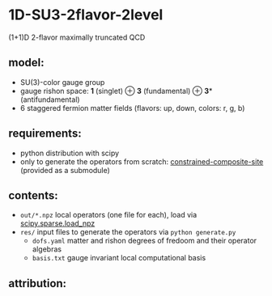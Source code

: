 # 1D-SU3-2flavor-2level

(1+1)D 2-flavor maximally truncated QCD

## model:
- SU(3)-color gauge group
- gauge rishon space: **1** (singlet) ⊕ **3** (fundamental) ⊕ **3*** (antifundamental)
- 6 staggered fermion matter fields (flavors: up, down, colors: r, g, b)

## requirements:
- python distribution with scipy
- only to generate the operators from scratch: [constrained-composite-site](../constrained-composite-site/) (provided as a submodule)

## contents:
- `out/*.npz` local operators (one file for each), load via [scipy.sparse.load_npz](https://docs.scipy.org/doc/scipy/reference/generated/scipy.sparse.load_npz.html)
- `res/` input files to generate the operators via `python generate.py`
    - `dofs.yaml` matter and rishon degrees of fredoom and their operator algebras
    - `basis.txt` gauge invariant local computational basis

## attribution:
